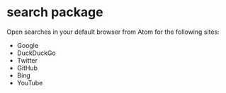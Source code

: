 # search package

Open searches in your default browser from Atom for the following sites:

- Google
- DuckDuckGo
- Twitter
- GitHub
- Bing
- YouTube

<!-- screenshot/gif -->
